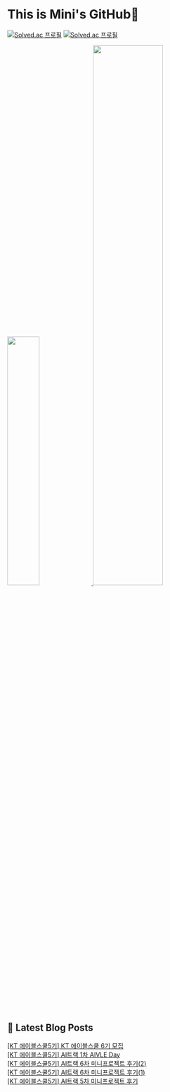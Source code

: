 # This is Mini's GitHub👋

[![Solved.ac 프로필](http://mazassumnida.wtf/api/v2/generate_badge?boj=nalala8200)](https://solved.ac/nalala8200)
[![Solved.ac
프로필](http://mazassumnida.wtf/api/generate_badge?boj={nalala8200})](https://solved.ac/{nalala8200})

 <a href="https://github.com/anuraghazra/github-readme-stats">
     <img src="https://github-readme-stats.vercel.app/api/top-langs/?username=mini0-0&layout=donut&show_icons=true&theme=material-palenight&hide_border=true&bg_color=20232a&icon_color=58A6FF&text_color=fff&title_color=58A6FF&count_private=true&exclude_repo=Face-Transfer-Application" width=38% />
 </a>    
 
 <a href="https://github.com/anuraghazra/github-readme-stats">
   <img src="https://github-readme-stats.vercel.app/api?username=mini0-0&show_icons=true&theme=material-palenight&hide_border=true&bg_color=20232a&icon_color=58A6FF&text_color=fff&title_color=58A6FF&count_private=true" width=56% />
 </a>


## 📕 Latest Blog Posts

<a href=https://rose-brown.tistory.com/58>[KT 에이블스쿨5기] KT 에이블스쿨 6기 모집</a></br><a href=https://rose-brown.tistory.com/57>[KT 에이블스쿨5기] AI트랙 1차 AIVLE Day</a></br><a href=https://rose-brown.tistory.com/56>[KT 에이블스쿨5기] AI트랙 6차 미니프로젝트 후기(2)</a></br><a href=https://rose-brown.tistory.com/55>[KT 에이블스쿨5기] AI트랙 6차 미니프로젝트 후기(1)</a></br><a href=https://rose-brown.tistory.com/54>[KT 에이블스쿨5기] AI트랙 5차 미니프로젝트 후기</a></br>
